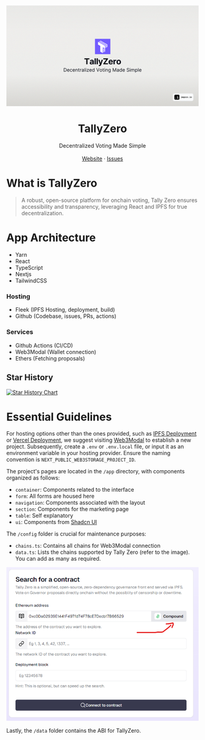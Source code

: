 ![hero](/public/og.png)

<p align="center">
	<h1 align="center"><b>TallyZero</b></h1>
<p align="center">
    Decentralized Voting Made Simple
    <br />
    <br />
    <a href="https://tally-zero-preview.vercel.app/">Website</a>
    ·
    <a href="https://github.com/withtally/tally-zero/issues">Issues</a>
  </p>
</p>

# What is TallyZero

> A robust, open-source platform for onchain voting, Tally Zero ensures accessibility and transparency, leveraging React and IPFS for true decentralization.

# App Architecture

- Yarn
- React
- TypeScript
- Nextjs
- TailwindCSS

### Hosting

- Fleek (IPFS Hosting, deployment, build)
- Github (Codebase, issues, PRs, actions)

### Services

- Github Actions (CI/CD)
- Web3Modal (Wallet connection)
- Ethers (Fetching proposals)

## Star History

[![Star History Chart](https://api.star-history.com/svg?repos=withtally/tally-zero&type=Date)](https://star-history.com/#withtally/tally-zero&Date)

# Essential Guidelines

For hosting options other than the ones provided, such as [IPFS Deployment](https://ipfs.thirdwebcdn.com/ipfs/QmfGUuMzLqHyAybnUsPG6aMwQ241V6Q69AmPxCWsVsTDcD) or [Vercel Deployment](https://tally-zero-preview.vercel.app/), we suggest visiting [Web3Modal](https://cloud.walletconnect.com/sign-in) to establish a new project. Subsequently, create a `.env` or `.env.local` file, or input it as an environment variable in your hosting provider. Ensure the naming convention is `NEXT_PUBLIC_WEB3STORAGE_PROJECT_ID`.

The project's pages are located in the `/app` directory, with components organized as follows:

- `container`: Components related to the interface
- `form`: All forms are housed here
- `navigation`: Components associated with the layout
- `section`: Components for the marketing page
- `table`: Self explanatory
- `ui`: Components from [Shadcn UI](https://ui.shadcn.com/)

The `/config` folder is crucial for maintenance purposes:

- `chains.ts`: Contains all chains for Web3Modal connection
- `data.ts`: Lists the chains supported by Tally Zero (refer to the image). You can add as many as required.

![Supported Chains](/public/readme/chain.png)

Lastly, the `/data` folder contains the ABI for TallyZero.
